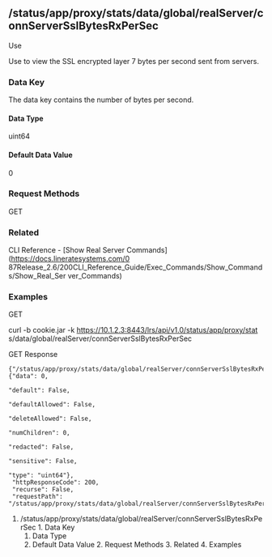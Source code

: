 ## /status/app/proxy/stats/data/global/realServer/connServerSslBytesRxPerSec

Use

Use to view the SSL encrypted layer 7 bytes per second sent from servers.

### Data Key

The data key contains the number of bytes per second.

#### Data Type

uint64

#### Default Data Value

0

### Request Methods

GET

### Related

CLI Reference - [Show Real Server Commands](https://docs.lineratesystems.com/0
87Release_2.6/200CLI_Reference_Guide/Exec_Commands/Show_Commands/Show_Real_Ser
ver_Commands)

### Examples

GET

curl -b cookie.jar -k https://10.1.2.3:8443/lrs/api/v1.0/status/app/proxy/stat
s/data/global/realServer/connServerSslBytesRxPerSec

GET Response

    
    {"/status/app/proxy/stats/data/global/realServer/connServerSslBytesRxPerSec": {"data": 0,
                                                                                    "default": False,
                                                                                    "defaultAllowed": False,
                                                                                    "deleteAllowed": False,
                                                                                    "numChildren": 0,
                                                                                    "redacted": False,
                                                                                    "sensitive": False,
                                                                                    "type": "uint64"},
     "httpResponseCode": 200,
     "recurse": False,
     "requestPath": "/status/app/proxy/stats/data/global/realServer/connServerSslBytesRxPerSec"}
    

  1. /status/app/proxy/stats/data/global/realServer/connServerSslBytesRxPerSec
    1. Data Key
      1. Data Type
      2. Default Data Value
    2. Request Methods
    3. Related
    4. Examples

